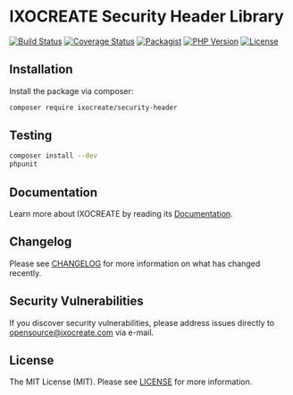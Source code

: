 # IXOCREATE Security Header Library

[![Build Status](https://travis-ci.com/ixocreate/security-header.svg?branch=master)](https://travis-ci.com/ixocreate/security-header)
[![Coverage Status](https://coveralls.io/repos/github/ixocreate/security-header/badge.svg?branch=master)](https://coveralls.io/github/ixocreate/security-header?branch=master)
[![Packagist](https://img.shields.io/packagist/v/ixocreate/security-header.svg)](https://packagist.org/packages/ixocreate/security-header)
[![PHP Version](https://img.shields.io/packagist/php-v/ixocreate/security-header.svg)](https://packagist.org/packages/ixocreate/security-header)
[![License](https://img.shields.io/github/license/ixocreate/security-header.svg)](LICENSE)

## Installation

Install the package via composer:

```sh
composer require ixocreate/security-header
```

## Testing

```sh
composer install --dev
phpunit
```

## Documentation

Learn more about IXOCREATE by reading its [Documentation](https://ixocreate.github.io/).

## Changelog

Please see [CHANGELOG](CHANGELOG.md) for more information on what has changed recently.

## Security Vulnerabilities

If you discover security vulnerabilities, please address issues directly to opensource@ixocreate.com via e-mail.

## License

The MIT License (MIT). Please see [LICENSE](LICENSE) for more information.

